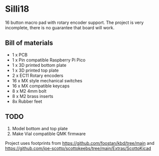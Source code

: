 # Silli18
16 button macro pad with rotary encoder support. The project is very incomplete, there is no guarantee that board will work.


## Bill of materials

 - 1 x PCB
 - 1 x Pin compatible Raspberry Pi Pico
 - 1 x 3D printed bottom plate
 - 1 x 3D printed top plate
 - 2 x EC11 Rotary encoders
 - 16 x MX style mechanical switches
 - 16 x MX compatible keycaps
 - 8 x M2 4mm bolt
 - 8 x M2 brass inserts 
 - 8x Rubber feet

## TODO

 1. Model bottom and top plate
 2. Make Vial compatible QMK firmware

Project uses footprints from https://github.com/foostan/kbd/tree/main and https://github.com/joe-scotto/scottokeebs/tree/main/Extras/ScottoKicad
